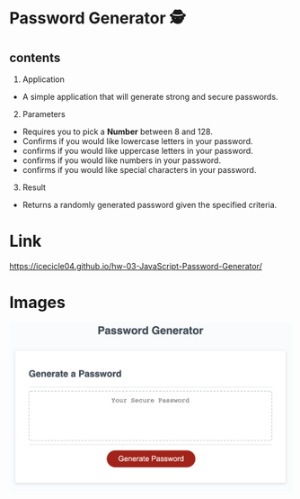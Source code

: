 # Password Generator :detective:

## contents

1. Application

- A simple application that will generate strong and secure passwords.

2. Parameters

- Requires you to pick a **Number** between 8 and 128.
- Confirms if you would like lowercase letters in your password.
- confirms if you would like uppercase letters in your password.
- confirms if you would like numbers in your password.
- confirms if you would like special characters in your password.

3. Result

- Returns a randomly generated password given the specified criteria.

# Link

https://icecicle04.github.io/hw-03-JavaScript-Password-Generator/

# Images

![](./Attachments/Homepage.png)
